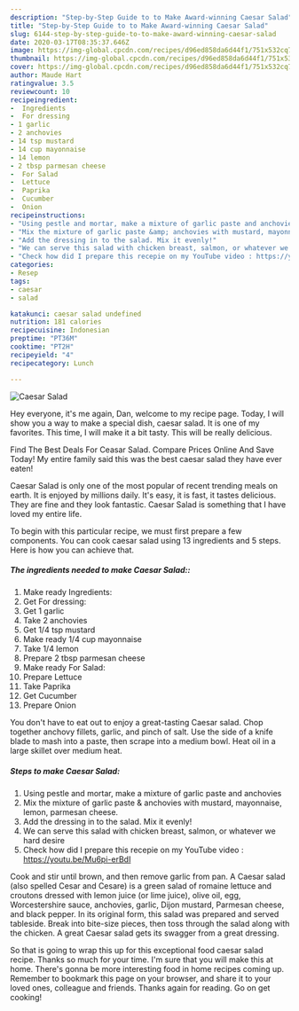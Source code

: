 ```yaml
---
description: "Step-by-Step Guide to to Make Award-winning Caesar Salad"
title: "Step-by-Step Guide to to Make Award-winning Caesar Salad"
slug: 6144-step-by-step-guide-to-to-make-award-winning-caesar-salad
date: 2020-03-17T08:35:37.646Z
image: https://img-global.cpcdn.com/recipes/d96ed858da6d44f1/751x532cq70/caesar-salad-recipe-main-photo.jpg
thumbnail: https://img-global.cpcdn.com/recipes/d96ed858da6d44f1/751x532cq70/caesar-salad-recipe-main-photo.jpg
cover: https://img-global.cpcdn.com/recipes/d96ed858da6d44f1/751x532cq70/caesar-salad-recipe-main-photo.jpg
author: Maude Hart
ratingvalue: 3.5
reviewcount: 10
recipeingredient:
-  Ingredients
-  For dressing
- 1 garlic
- 2 anchovies
- 14 tsp mustard
- 14 cup mayonnaise
- 14 lemon
- 2 tbsp parmesan cheese
-  For Salad
-  Lettuce
-  Paprika
-  Cucumber
-  Onion
recipeinstructions:
- "Using pestle and mortar, make a mixture of garlic paste and anchovies"
- "Mix the mixture of garlic paste &amp; anchovies with mustard, mayonnaise, lemon, parmesan cheese."
- "Add the dressing in to the salad. Mix it evenly!"
- "We can serve this salad with chicken breast, salmon, or whatever we hard desire"
- "Check how did I prepare this recepie on my YouTube video : https://youtu.be/Mu6pi-erBdI"
categories:
- Resep
tags:
- caesar
- salad

katakunci: caesar salad undefined
nutrition: 181 calories
recipecuisine: Indonesian
preptime: "PT36M"
cooktime: "PT2H"
recipeyield: "4"
recipecategory: Lunch

---
```



![Caesar Salad](https://img-global.cpcdn.com/recipes/d96ed858da6d44f1/751x532cq70/caesar-salad-recipe-main-photo.jpg)

Hey everyone, it's me again, Dan, welcome to my recipe page. Today, I will show you a way to make a special dish, caesar salad. It is one of my favorites. This time, I will make it a bit tasty. This will be really delicious.

Find The Best Deals For Ceasar Salad. Compare Prices Online And Save Today! My entire family said this was the best caesar salad they have ever eaten!

Caesar Salad is only one of the most popular of recent trending meals on earth. It is enjoyed by millions daily. It's easy, it is fast, it tastes delicious. They are fine and they look fantastic. Caesar Salad is something that I have loved my entire life.


To begin with this particular recipe, we must first prepare a few components. You can cook caesar salad using 13 ingredients and 5 steps. Here is how you can achieve that.

##### The ingredients needed to make Caesar Salad::

1. Make ready  Ingredients:
1. Get  For dressing:
1. Get 1 garlic
1. Take 2 anchovies
1. Get 1/4 tsp mustard
1. Make ready 1/4 cup mayonnaise
1. Take 1/4 lemon
1. Prepare 2 tbsp parmesan cheese
1. Make ready  For Salad:
1. Prepare  Lettuce
1. Take  Paprika
1. Get  Cucumber
1. Prepare  Onion


You don&#39;t have to eat out to enjoy a great-tasting Caesar salad. Chop together anchovy fillets, garlic, and pinch of salt. Use the side of a knife blade to mash into a paste, then scrape into a medium bowl. Heat oil in a large skillet over medium heat. 

##### Steps to make Caesar Salad:

1. Using pestle and mortar, make a mixture of garlic paste and anchovies
1. Mix the mixture of garlic paste &amp; anchovies with mustard, mayonnaise, lemon, parmesan cheese.
1. Add the dressing in to the salad. Mix it evenly!
1. We can serve this salad with chicken breast, salmon, or whatever we hard desire
1. Check how did I prepare this recepie on my YouTube video : https://youtu.be/Mu6pi-erBdI


Cook and stir until brown, and then remove garlic from pan. A Caesar salad (also spelled Cesar and Cesare) is a green salad of romaine lettuce and croutons dressed with lemon juice (or lime juice), olive oil, egg, Worcestershire sauce, anchovies, garlic, Dijon mustard, Parmesan cheese, and black pepper. In its original form, this salad was prepared and served tableside. Break into bite-size pieces, then toss through the salad along with the chicken. A great Caesar salad gets its swagger from a great dressing. 

So that is going to wrap this up for this exceptional food caesar salad recipe. Thanks so much for your time. I'm sure that you will make this at home. There's gonna be more interesting food in home recipes coming up. Remember to bookmark this page on your browser, and share it to your loved ones, colleague and friends. Thanks again for reading. Go on get cooking!
